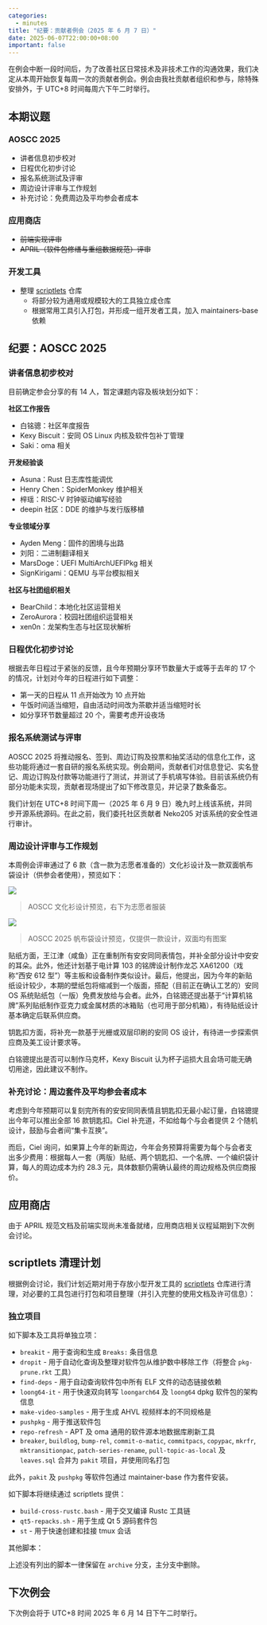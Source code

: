 ```yaml
---
categories:
  - minutes
title: "纪要：贡献者例会（2025 年 6 月 7 日）"
date: 2025-06-07T22:00:00+08:00
important: false
---
```


在例会中断一段时间后，为了改善社区日常技术及非技术工作的沟通效果，我们决定从本周开始恢复每周一次的贡献者例会。例会由我社贡献者组织和参与，除特殊安排外，于 UTC+8 时间每周六下午二时举行。

本期议题
---

### AOSCC 2025

- 讲者信息初步校对
- 日程优化初步讨论
- 报名系统测试及评审
- 周边设计评审与工作规划
- 补充讨论：免费周边及平均参会者成本

### 应用商店

- ~~前端实现评审~~
- ~~APRIL（软件包修缮与重组数据规范）评审~~

### 开发工具

- 整理 [scriptlets](https://github.com/AOSC-Dev/scriptlets) 仓库
  - 将部分较为通用或规模较大的工具独立成仓库
  - 根据常用工具引入打包，并形成一组开发者工具，加入 maintainers-base 依赖

纪要：AOSCC 2025
---

### 讲者信息初步校对

目前确定参会分享的有 14 人，暂定课题内容及板块划分如下：

**社区工作报告**

- 白铭骢：社区年度报告
- Kexy Biscuit：安同 OS Linux 内核及软件包补丁管理
- Saki：oma 相关

**开发经验谈**

- Asuna：Rust 日志库性能调优
- Henry Chen：SpiderMonkey 维护相关
- 梓瑶：RISC-V 时钟驱动编写经验
- deepin 社区：DDE 的维护与发行版移植

**专业领域分享**

- Ayden Meng：固件的困境与出路
- 刘阳：二进制翻译相关
- MarsDoge：UEFI MultiArchUEFIPkg 相关
- SignKirigami：QEMU 与平台模拟相关

**社区与社团组织相关**

- BearChild：本地化社区运营相关
- ZeroAurora：校园社团组织运营相关
- xen0n：龙架构生态与社区现状解析

### 日程优化初步讨论

根据去年日程过于紧张的反馈，且今年预期分享环节数量大于或等于去年的 17 个的情况，计划对今年的日程进行如下调整：

- 第一天的日程从 11 点开始改为 10 点开始
- 午饭时间适当缩短，自由活动时间改为茶歇并适当缩短时长
- 如分享环节数量超过 20 个，需要考虑开设夜场

### 报名系统测试与评审

AOSCC 2025 将推动报名、签到、周边订购及投票和抽奖活动的信息化工作，这些功能将通过一套自研的报名系统实现。例会期间，贡献者们对信息登记、实名登记、周边订购及付款等功能进行了测试，并测试了手机填写体验。目前该系统仍有部分功能未实现，贡献者现场提出了如下修改意见，并记录了数条备忘。

我们计划在 UTC+8 时间下周一（2025 年 6 月 9 日）晚九时上线该系统，并同步开源系统源码。在此之前，我们委托社区贡献者 Neko205 对该系统的安全性进行审计。

### 周边设计评审与工作规划

本周例会评审通过了 6 款（含一款为志愿者准备的）文化衫设计及一款双面帆布袋设计（供参会者使用），预览如下：

![](/assets/news/aoscc-2025-shirts.webp)
> AOSCC 文化衫设计预览，右下为志愿者服装

![](/assets/news/aoscc-2025-bags.webp)
> AOSCC 2025 帆布袋设计预览，仅提供一款设计，双面均有图案

贴纸方面，王江津（咸鱼）正在重制所有安安同同表情包，并补全部分设计中安安的耳朵。此外，他还计划基于电计算 103 的铭牌设计制作龙芯 XA61200（戏称“西安 612 型”）等主板和设备制作类似设计。最后，他提出，因为今年的新贴纸设计较少，本期的壁纸包将缩减到一个版面，搭配（目前正在确认工艺的）安同 OS 系统贴纸包（一版）免费发放给与会者。此外，白铭骢还提出基于“计算机铭牌”系列贴纸制作亚克力或金属材质的冰箱贴（也可用于部分机箱），有待贴纸设计基本确定后联系供应商。

钥匙扣方面，将补充一款基于光栅或双层印刷的安同 OS 设计，有待进一步探索供应商及美工设计要求等。

白铭骢提出是否可以制作马克杯，Kexy Biscuit 认为杯子运损大且会场可能无确切用途，因此建议不制作。

### 补充讨论：周边套件及平均参会者成本

考虑到今年预期可以复刻完所有的安安同同表情且钥匙扣无最小起订量，白铭骢提出今年可以推出全部 16 款钥匙扣。Ciel 补充道，不如给每个与会者提供 2 个随机设计，鼓励与会者间“集卡互换”。

而后，Ciel 询问，如果算上今年的新周边，今年会务预算将需要为每个与会者支出多少费用：根据每人一套（两版）贴纸、两个钥匙扣、一个名牌、一个编织袋计算，每人的周边成本为约 28.3 元，具体数额仍需确认最终的周边规格及供应商报价。

应用商店
---

由于 APRIL 规范文档及前端实现尚未准备就绪，应用商店相关议程延期到下次例会讨论。

scriptlets 清理计划
---

根据例会讨论，我们计划近期对用于存放小型开发工具的 [scriptlets](https://github.com/AOSC-Dev/scriptlets) 仓库进行清理，对必要的工具包进行打包和项目整理（并引入完整的使用文档及许可信息）：

### 独立项目

如下脚本及工具将单独立项：

- `breakit` - 用于查询和生成 `Breaks:` 条目信息
- `dropit` - 用于自动化查询及整理对软件包从维护数中移除工作（将整合 `pkg-prune.rkt` 工具）
- `find-deps` - 用于自动查询软件包中所有 ELF 文件的动态链接依赖
- `loong64-it` - 用于快速双向转写 `loongarch64` 及 `loong64` dpkg 软件包的架构信息
- `make-video-samples` - 用于生成 AHVL 视频样本的不同规格是
- `pushpkg` - 用于推送软件包
- `repo-refresh` - APT 及 oma 通用的软件源本地数据库刷新工具
- `breaker`, `buildlog`, `bump-rel`, `commit-o-matic`, `commitpacs`, `copypac`, `mkrfr`, `mktransitionpac`, `patch-series-rename`, `pull-topic-as-local` 及 `leaves.sql` 合并为 `pakit` 项目，并使用同名打包

此外，`pakit` 及 `pushpkg` 等软件包通过 maintainer-base 作为套件安装。

如下脚本将继续通过 scriptlets 提供：

- `build-cross-rustc.bash` - 用于交叉编译 Rustc 工具链
- `qt5-repacks.sh` - 用于生成 Qt 5 源码套件包
- `st` - 用于快速创建和挂接 tmux 会话

其他脚本：

上述没有列出的脚本一律保留在 `archive` 分支，主分支中删除。

下次例会
---

下次例会将于 UTC+8 时间 2025 年 6 月 14 日下午二时举行。